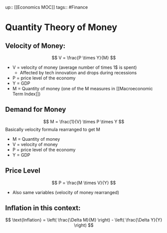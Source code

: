 up:: [[Economics MOC]]
tags:: #Finance 
# Quantity Theory of Money
## Velocity of Money:
$$ V = \frac{P \times Y}{M} $$
- V = velocity of money (average number of times 1$ is spent)
	- Affected by tech innovation and drops during recessions
- P = price level of the economy
- Y = GDP
- M = Quantity of money (one of the M measures in [[Macroeconomic Term Index]])
## Demand for Money
$$ M = \frac{1}{V} \times P \times Y $$
Basically velocity formula rearranged to get M
- M = Quantity of money
- V = velocity of money
- P = price level of the economy
- Y = GDP
## Price Level
$$ P = \frac{M \times V}{Y} $$
- Also same variables (velocity of money rearranged)
## Inflation in this context:
$$ \text{Inflation} = \left( \frac{\Delta M}{M} \right) - \left( \frac{\Delta Y}{Y} \right) $$
